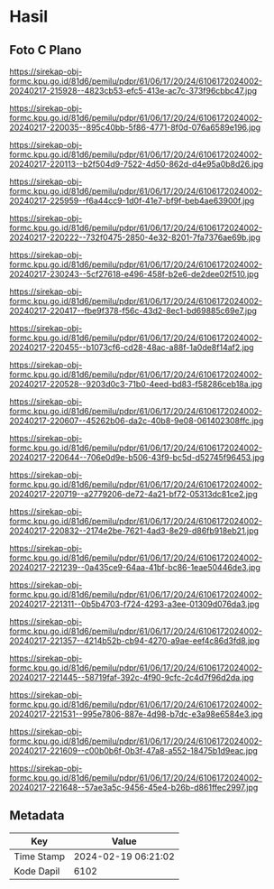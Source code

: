 # Hasil

## Foto C Plano

https://sirekap-obj-formc.kpu.go.id/81d6/pemilu/pdpr/61/06/17/20/24/6106172024002-20240217-215928--4823cb53-efc5-413e-ac7c-373f96cbbc47.jpg

https://sirekap-obj-formc.kpu.go.id/81d6/pemilu/pdpr/61/06/17/20/24/6106172024002-20240217-220035--895c40bb-5f86-4771-8f0d-076a6589e196.jpg

https://sirekap-obj-formc.kpu.go.id/81d6/pemilu/pdpr/61/06/17/20/24/6106172024002-20240217-220113--b2f504d9-7522-4d50-862d-d4e95a0b8d26.jpg

https://sirekap-obj-formc.kpu.go.id/81d6/pemilu/pdpr/61/06/17/20/24/6106172024002-20240217-225959--f6a44cc9-1d0f-41e7-bf9f-beb4ae63900f.jpg

https://sirekap-obj-formc.kpu.go.id/81d6/pemilu/pdpr/61/06/17/20/24/6106172024002-20240217-220222--732f0475-2850-4e32-8201-7fa7376ae69b.jpg

https://sirekap-obj-formc.kpu.go.id/81d6/pemilu/pdpr/61/06/17/20/24/6106172024002-20240217-230243--5cf27618-e496-458f-b2e6-de2dee02f510.jpg

https://sirekap-obj-formc.kpu.go.id/81d6/pemilu/pdpr/61/06/17/20/24/6106172024002-20240217-220417--fbe9f378-f56c-43d2-8ec1-bd69885c69e7.jpg

https://sirekap-obj-formc.kpu.go.id/81d6/pemilu/pdpr/61/06/17/20/24/6106172024002-20240217-220455--b1073cf6-cd28-48ac-a88f-1a0de8f14af2.jpg

https://sirekap-obj-formc.kpu.go.id/81d6/pemilu/pdpr/61/06/17/20/24/6106172024002-20240217-220528--9203d0c3-71b0-4eed-bd83-f58286ceb18a.jpg

https://sirekap-obj-formc.kpu.go.id/81d6/pemilu/pdpr/61/06/17/20/24/6106172024002-20240217-220607--45262b06-da2c-40b8-9e08-061402308ffc.jpg

https://sirekap-obj-formc.kpu.go.id/81d6/pemilu/pdpr/61/06/17/20/24/6106172024002-20240217-220644--706e0d9e-b506-43f9-bc5d-d52745f96453.jpg

https://sirekap-obj-formc.kpu.go.id/81d6/pemilu/pdpr/61/06/17/20/24/6106172024002-20240217-220719--a2779206-de72-4a21-bf72-05313dc81ce2.jpg

https://sirekap-obj-formc.kpu.go.id/81d6/pemilu/pdpr/61/06/17/20/24/6106172024002-20240217-220832--2174e2be-7621-4ad3-8e29-d86fb918eb21.jpg

https://sirekap-obj-formc.kpu.go.id/81d6/pemilu/pdpr/61/06/17/20/24/6106172024002-20240217-221239--0a435ce9-64aa-41bf-bc86-1eae50446de3.jpg

https://sirekap-obj-formc.kpu.go.id/81d6/pemilu/pdpr/61/06/17/20/24/6106172024002-20240217-221311--0b5b4703-f724-4293-a3ee-01309d076da3.jpg

https://sirekap-obj-formc.kpu.go.id/81d6/pemilu/pdpr/61/06/17/20/24/6106172024002-20240217-221357--4214b52b-cb94-4270-a9ae-eef4c86d3fd8.jpg

https://sirekap-obj-formc.kpu.go.id/81d6/pemilu/pdpr/61/06/17/20/24/6106172024002-20240217-221445--58719faf-392c-4f90-9cfc-2c4d7f96d2da.jpg

https://sirekap-obj-formc.kpu.go.id/81d6/pemilu/pdpr/61/06/17/20/24/6106172024002-20240217-221531--995e7806-887e-4d98-b7dc-e3a98e6584e3.jpg

https://sirekap-obj-formc.kpu.go.id/81d6/pemilu/pdpr/61/06/17/20/24/6106172024002-20240217-221609--c00b0b6f-0b3f-47a8-a552-18475b1d9eac.jpg

https://sirekap-obj-formc.kpu.go.id/81d6/pemilu/pdpr/61/06/17/20/24/6106172024002-20240217-221648--57ae3a5c-9456-45e4-b26b-d861ffec2997.jpg


## Metadata

| Key        | Value               |
| ---------- | ------------------- |
| Time Stamp | 2024-02-19 06:21:02 |
| Kode Dapil | 6102                |



